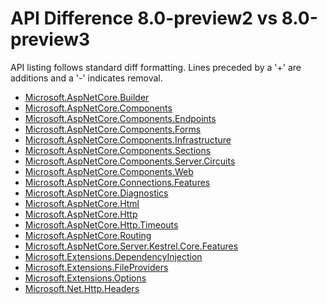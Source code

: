 # API Difference 8.0-preview2 vs 8.0-preview3

API listing follows standard diff formatting.
Lines preceded by a '+' are additions and a '-' indicates removal.

* [Microsoft.AspNetCore.Builder](8.0-preview3_Microsoft.AspNetCore.Builder.md)
* [Microsoft.AspNetCore.Components](8.0-preview3_Microsoft.AspNetCore.Components.md)
* [Microsoft.AspNetCore.Components.Endpoints](8.0-preview3_Microsoft.AspNetCore.Components.Endpoints.md)
* [Microsoft.AspNetCore.Components.Forms](8.0-preview3_Microsoft.AspNetCore.Components.Forms.md)
* [Microsoft.AspNetCore.Components.Infrastructure](8.0-preview3_Microsoft.AspNetCore.Components.Infrastructure.md)
* [Microsoft.AspNetCore.Components.Sections](8.0-preview3_Microsoft.AspNetCore.Components.Sections.md)
* [Microsoft.AspNetCore.Components.Server.Circuits](8.0-preview3_Microsoft.AspNetCore.Components.Server.Circuits.md)
* [Microsoft.AspNetCore.Components.Web](8.0-preview3_Microsoft.AspNetCore.Components.Web.md)
* [Microsoft.AspNetCore.Connections.Features](8.0-preview3_Microsoft.AspNetCore.Connections.Features.md)
* [Microsoft.AspNetCore.Diagnostics](8.0-preview3_Microsoft.AspNetCore.Diagnostics.md)
* [Microsoft.AspNetCore.Html](8.0-preview3_Microsoft.AspNetCore.Html.md)
* [Microsoft.AspNetCore.Http](8.0-preview3_Microsoft.AspNetCore.Http.md)
* [Microsoft.AspNetCore.Http.Timeouts](8.0-preview3_Microsoft.AspNetCore.Http.Timeouts.md)
* [Microsoft.AspNetCore.Routing](8.0-preview3_Microsoft.AspNetCore.Routing.md)
* [Microsoft.AspNetCore.Server.Kestrel.Core.Features](8.0-preview3_Microsoft.AspNetCore.Server.Kestrel.Core.Features.md)
* [Microsoft.Extensions.DependencyInjection](8.0-preview3_Microsoft.Extensions.DependencyInjection.md)
* [Microsoft.Extensions.FileProviders](8.0-preview3_Microsoft.Extensions.FileProviders.md)
* [Microsoft.Extensions.Options](8.0-preview3_Microsoft.Extensions.Options.md)
* [Microsoft.Net.Http.Headers](8.0-preview3_Microsoft.Net.Http.Headers.md)
